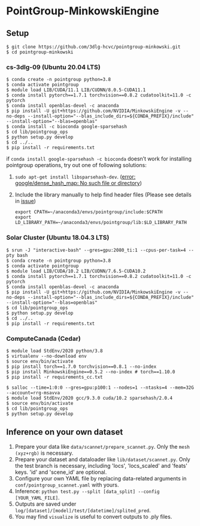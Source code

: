 # PointGroup-MinkowskiEngine

## Setup

```shell
$ git clone https://github.com/3dlg-hcvc/pointgroup-minkowski.git
$ cd pointgroup-minkowski
```

### cs-3dlg-09 (Ubuntu 20.04 LTS)
```shell
$ conda create -n pointgroup python=3.8
$ conda activate pointgroup
$ module load LIB/CUDA/11.1 LIB/CUDNN/8.0.5-CUDA11.1
$ conda install pytorch==1.7.1 torchvision==0.8.2 cudatoolkit=11.0 -c pytorch
$ conda install openblas-devel -c anaconda
$ pip install -U git+https://github.com/NVIDIA/MinkowskiEngine -v --no-deps --install-option="--blas_include_dirs=${CONDA_PREFIX}/include" --install-option="--blas=openblas"
$ conda install -c bioconda google-sparsehash
$ cd lib/pointgroup_ops
$ python setup.py develop
$ cd ../..
$ pip install -r requirements.txt
```

if `conda install google-sparsehash -c bioconda` doesn’t work for installing pointgroup operations, try out one of following solutions:

1. `sudo apt-get install libsparsehash-dev`. ([error: google/dense_hash_map: No such file or directory](https://github.com/facebookresearch/SparseConvNet/issues/96))

2. Include the library manually to help find header files (Please see details in [issue](https://github.com/3dlg-hcvc/pointgroup-minkowski/issues/1))
   ```
   export CPATH=~/anaconda3/envs/pointgroup/include:$CPATH
   export LD_LIBRARY_PATH=~/anaconda3/envs/pointgroup/lib:$LD_LIBRARY_PATH
   ```


### Solar Cluster (Ubuntu 18.04.3 LTS)
```shell
$ srun -J "interactive-bash" --gres=gpu:2080_ti:1 --cpus-per-task=4 --pty bash
$ conda create -n pointgroup python=3.8
$ conda activate pointgroup
$ module load LIB/CUDA/10.2 LIB/CUDNN/7.6.5-CUDA10.2
$ conda install pytorch==1.7.1 torchvision==0.8.2 cudatoolkit=11.0 -c pytorch
$ conda install openblas-devel -c anaconda
$ pip install -U git+https://github.com/NVIDIA/MinkowskiEngine -v --no-deps --install-option="--blas_include_dirs=${CONDA_PREFIX}/include" --install-option="--blas=openblas"
$ cd lib/pointgroup_ops
$ python setup.py develop
$ cd ../..
$ pip install -r requirements.txt
```

### ComputeCanada (Cedar)
```shell
$ module load StdEnv/2020 python/3.8
$ virtualenv --no-download env
$ source env/bin/activate
$ pip install torch==1.7.0 torchvision==0.8.1 --no-index
$ pip install MinkowskiEngine==0.5.2 --no-index # torch==1.10.0
$ pip install -r requirements_cc.txt
```
```
$ salloc --time=1:0:0 --gres=gpu:p100:1 --nodes=1 --ntasks=4 --mem=32G --account=rrg-msavva
$ module load StdEnv/2020 gcc/9.3.0 cuda/10.2 sparsehash/2.0.4
$ source env/bin/activate
$ cd lib/pointgroup_ops
$ python setup.py develop
```


## Inference on your own dataset
1. Prepare your data like `data/scannet/prepare_scannet.py`. Only the `mesh (xyz+rgb)` is necessary.
2. Prepare your dataset and dataloader like `lib/dataset/scannet.py`. Only the test branch is necessary, including 'locs', 'locs_scaled' and 'feats' keys. 'id' and 'scene_id' are optional.
3. Configure your own YAML file by replacing data-related arguments in `conf/pointgroup_scannet.yaml` with yours.
4. Inference: `python test.py --split [data_split] --config [YOUR_YAML_FILE]`.
5. Outputs are saved under `log/[dataset]/[model]/test/[datetime]/splited_pred`.
6. You may find `visualize` is useful to convert outputs to .ply files.
